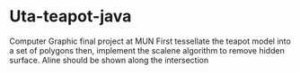 # Uta-teapot-java
Computer Graphic final project at MUN
First tessellate the teapot model into a set of polygons
then, implement the scalene algorithm to remove hidden surface. Aline
should be shown along the intersection

